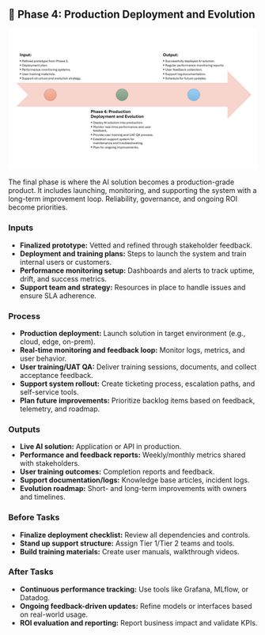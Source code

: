 ## 📍 Phase 4: Production Deployment and Evolution

![ Phase 4 Overview](./images/Phase4_Flow.JPG)

The final phase is where the AI solution becomes a production-grade product. It includes launching, monitoring, and supporting the system with a long-term improvement loop. Reliability, governance, and ongoing ROI become priorities.

### Inputs
- **Finalized prototype:** Vetted and refined through stakeholder feedback.
- **Deployment and training plans:** Steps to launch the system and train internal users or customers.
- **Performance monitoring setup:** Dashboards and alerts to track uptime, drift, and success metrics.
- **Support team and strategy:** Resources in place to handle issues and ensure SLA adherence.

### Process
- **Production deployment:** Launch solution in target environment (e.g., cloud, edge, on-prem).
- **Real-time monitoring and feedback loop:** Monitor logs, metrics, and user behavior.
- **User training/UAT QA:** Deliver training sessions, documents, and collect acceptance feedback.
- **Support system rollout:** Create ticketing process, escalation paths, and self-service tools.
- **Plan future improvements:** Prioritize backlog items based on feedback, telemetry, and roadmap.

### Outputs
- **Live AI solution:** Application or API in production.
- **Performance and feedback reports:** Weekly/monthly metrics shared with stakeholders.
- **User training outcomes:** Completion reports and feedback.
- **Support documentation/logs:** Knowledge base articles, incident logs.
- **Evolution roadmap:** Short- and long-term improvements with owners and timelines.

### Before Tasks
- **Finalize deployment checklist:** Review all dependencies and controls.
- **Stand up support structure:** Assign Tier 1/Tier 2 teams and tools.
- **Build training materials:** Create user manuals, walkthrough videos.

### After Tasks
- **Continuous performance tracking:** Use tools like Grafana, MLflow, or Datadog.
- **Ongoing feedback-driven updates:** Refine models or interfaces based on real-world usage.
- **ROI evaluation and reporting:** Report business impact and validate KPIs.
